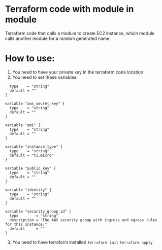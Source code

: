# Terraform code with module in module

Terraform code that calls a module to create EC2 instance, which module calls another module for a random generated name

# How to use:
1. You need to have your private key in the terraform code location
2. You need to set these variables:

```variable "aws_access_key" {
  type    = "string"
  default = ""
}

variable "aws_secret_key" {
  type    = "string"
  default = ""
}

variable "ami" {
  type    = "string"
  default = ""
}

variable "instance_type" {
  type    = "string"
  default = "t1.micro"
}

variable "public_key" {
  type    = "string"
  default = ""
}

variable "identity" {
  type    = "string"
  default = ""
}

variable "security_group_id" {
  type        = "string"
  description = "The AWS security group with ingress and egress rules for this instance."
  default     = ""
}
```
3. You need to have terraform installed
`terraform init`
`terraform apply`
